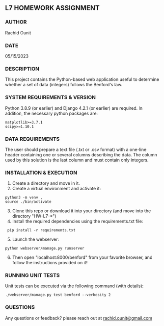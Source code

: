 ## L7 HOMEWORK ASSIGNMENT

### AUTHOR
Rachid Ounit

### DATE
05/15/2023

### DESCRIPTION
This project contains the Python-based web application useful to determine whether a set of data (integers) follows the Benford's law.

### SYSTEM REQUIREMENTS & VERSION
Python 3.8.9 (or earlier) and Django 4.2.1 (or earlier) are required. 
In addition, the necessary python packages are:
```
matplotlib>=3.7.1
scipy>=1.10.1
```

### DATA REQUIREMENTS
The user should prepare a text file (.txt or .csv format) with a one-line header containing one or several columns describing the data.
The column used by this solution is the last column and must contain only integers.

### INSTALLATION & EXECUTION

1. Create a directory and move in it.
2. Create a virtual environment and activate it:
```
python3 -m venv .
source ./bin/activate
```
3. Clone this repo or download it into your directory (and move into the directory "HW-L7-*") 
4. Install the required dependencies using the requirements.txt file:
```
 pip install -r requirements.txt
```
5. Launch the webserver:
```
python webserver/manage.py runserver
```
6. Then open "localhost:8000/benford" from your favorite browser, and follow the instructions provided on it!


### RUNNING UNIT TESTS
Unit tests can be executed via the following command (with details):
```
./webserver/manage.py test benford --verbosity 2
```

### QUESTIONS
Any questions or feedback? please reach out at rachid.ounit@gmail.com
